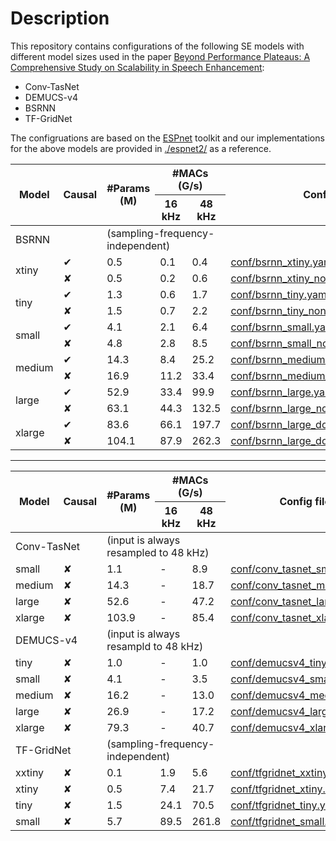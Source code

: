 # Description
This repository contains configurations of the following SE models with different model sizes used in the paper [Beyond Performance Plateaus: A Comprehensive Study on Scalability in Speech Enhancement](https://arxiv.org/abs/2406.04269):
  * Conv-TasNet
  * DEMUCS-v4
  * BSRNN
  * TF-GridNet

The configruations are based on the [ESPnet](https://github.com/espnet/espnet) toolkit and our implementations for the above models are provided in [./espnet2/](https://github.com/Emrys365/se-scaling/blob/main/espnet2) as a reference.

<!-- <style type="text/css">
.tg  {border-collapse:collapse;border-color:#ccc;border-spacing:0;}
.tg td{background-color:#fff;border-color:#ccc;border-style:solid;border-width:1px;color:#333;
  font-family:Arial, sans-serif;font-size:14px;overflow:hidden;padding:10px 5px;word-break:normal;}
.tg th{background-color:#f0f0f0;border-color:#ccc;border-style:solid;border-width:1px;color:#333;
  font-family:Arial, sans-serif;font-size:14px;font-weight:normal;overflow:hidden;padding:10px 5px;word-break:normal;}
.tg .tg-z4i2{border-color:#ffffff;text-align:left;vertical-align:middle}
.tg .tg-m7vq{background-color:#ffffff;border-color:#ffffff;font-weight:bold;text-align:left;vertical-align:middle}
.tg .tg-qj9o{background-color:#ffffff;border-color:#ffffff;font-weight:bold;text-align:center;vertical-align:middle}
.tg .tg-hxqw{background-color:#f0f0f0;border-color:#ffffff;font-style:italic;text-align:left;vertical-align:middle}
.tg .tg-7bul{background-color:#f0f0f0;border-color:#ffffff;font-style:italic;text-align:right;vertical-align:middle}
.tg .tg-v0mg{border-color:#ffffff;text-align:center;vertical-align:middle}
</style> -->
<table class="tg">
<thead>
  <tr>
    <th class="tg-m7vq" rowspan="2">Model</th>
    <th class="tg-qj9o" rowspan="2">Causal</th>
    <th class="tg-qj9o" rowspan="2">#Params (M)</th>
    <th class="tg-qj9o" colspan="2">#MACs (G/s)</th>
    <th class="tg-m7vq" rowspan="2">Config file</th>
  </tr>
  <tr>
    <th class="tg-qj9o">16 kHz</th>
    <th class="tg-qj9o">48 kHz</th>
  </tr>
</thead>
<tbody>
  <tr>
    <td class="tg-hxqw" colspan="2">BSRNN</td>
    <td class="tg-7bul" colspan="3">(sampling-frequency-independent)</td>
    <td class="tg-hxqw" colspan="1"></td>
  </tr>
  <tr>
    <td class="tg-z4i2" rowspan="2">xtiny</td>
    <td class="tg-v0mg">✔︎</td>
    <td class="tg-v0mg">0.5</td>
    <td class="tg-v0mg">0.1</td>
    <td class="tg-v0mg">0.4</td>
    <td class="tg-z4i2"><a href="https://github.com/Emrys365/se-scaling/blob/main/conf/bsrnn_xtiny.yaml">conf/bsrnn_xtiny.yaml</a></td>
  </tr>
  <tr>
    <td class="tg-v0mg">✘</td>
    <td class="tg-v0mg">0.5</td>
    <td class="tg-v0mg">0.2</td>
    <td class="tg-v0mg">0.6</td>
    <td class="tg-z4i2"><a href="https://github.com/Emrys365/se-scaling/blob/main/conf/bsrnn_xtiny_noncausal.yaml">conf/bsrnn_xtiny_noncausal.yaml</a></td>
  </tr>
  <tr>
    <td class="tg-z4i2" rowspan="2">tiny</td>
    <td class="tg-v0mg">✔︎</td>
    <td class="tg-v0mg">1.3</td>
    <td class="tg-v0mg">0.6</td>
    <td class="tg-v0mg">1.7</td>
    <td class="tg-z4i2"><a href="https://github.com/Emrys365/se-scaling/blob/main/conf/bsrnn_tiny.yaml">conf/bsrnn_tiny.yaml</a></td>
  </tr>
  <tr>
    <td class="tg-v0mg">✘</td>
    <td class="tg-v0mg">1.5</td>
    <td class="tg-v0mg">0.7</td>
    <td class="tg-v0mg">2.2</td>
    <td class="tg-z4i2"><a href="https://github.com/Emrys365/se-scaling/blob/main/conf/bsrnn_tiny_noncausal.yaml">conf/bsrnn_tiny_noncausal.yaml</a></td>
  </tr>
  <tr>
    <td class="tg-z4i2" rowspan="2">small</td>
    <td class="tg-v0mg">✔︎</td>
    <td class="tg-v0mg">4.1</td>
    <td class="tg-v0mg">2.1</td>
    <td class="tg-v0mg">6.4</td>
    <td class="tg-z4i2"><a href="https://github.com/Emrys365/se-scaling/blob/main/conf/bsrnn_small.yaml">conf/bsrnn_small.yaml</a></td>
  </tr>
  <tr>
    <td class="tg-v0mg">✘</td>
    <td class="tg-v0mg">4.8</td>
    <td class="tg-v0mg">2.8</td>
    <td class="tg-v0mg">8.5</td>
    <td class="tg-z4i2"><a href="https://github.com/Emrys365/se-scaling/blob/main/conf/bsrnn_small_noncausal.yaml">conf/bsrnn_small_noncausal.yaml</a></td>
  </tr>
  <tr>
    <td class="tg-z4i2" rowspan="2">medium</td>
    <td class="tg-v0mg">✔︎</td>
    <td class="tg-v0mg">14.3</td>
    <td class="tg-v0mg">8.4</td>
    <td class="tg-v0mg">25.2</td>
    <td class="tg-z4i2"><a href="https://github.com/Emrys365/se-scaling/blob/main/conf/bsrnn_medium.yaml">conf/bsrnn_medium.yaml</a></td>
  </tr>
  <tr>
    <td class="tg-v0mg">✘</td>
    <td class="tg-v0mg">16.9</td>
    <td class="tg-v0mg">11.2</td>
    <td class="tg-v0mg">33.4</td>
    <td class="tg-z4i2"><a href="https://github.com/Emrys365/se-scaling/blob/main/conf/bsrnn_medium_noncausal.yaml">conf/bsrnn_medium_noncausal.yaml</a></td>
  </tr>
  <tr>
    <td class="tg-z4i2" rowspan="2">large</td>
    <td class="tg-v0mg">✔︎</td>
    <td class="tg-v0mg">52.9</td>
    <td class="tg-v0mg">33.4</td>
    <td class="tg-v0mg">99.9</td>
    <td class="tg-z4i2"><a href="https://github.com/Emrys365/se-scaling/blob/main/conf/bsrnn_large.yaml">conf/bsrnn_large.yaml</a></td>
  </tr>
  <tr>
    <td class="tg-v0mg">✘</td>
    <td class="tg-v0mg">63.1</td>
    <td class="tg-v0mg">44.3</td>
    <td class="tg-v0mg">132.5</td>
    <td class="tg-z4i2"><a href="https://github.com/Emrys365/se-scaling/blob/main/conf/bsrnn_large_noncausal.yaml">conf/bsrnn_large_noncausal.yaml</a></td>
  </tr>
  <tr>
    <td class="tg-z4i2" rowspan="2">xlarge</td>
    <td class="tg-v0mg">✔︎</td>
    <td class="tg-v0mg">83.6</td>
    <td class="tg-v0mg">66.1</td>
    <td class="tg-v0mg">197.7</td>
    <td class="tg-z4i2"><a href="https://github.com/Emrys365/se-scaling/blob/main/conf/bsrnn_large_double.yaml">conf/bsrnn_large_double.yaml</a></td>
  </tr>
  <tr>
    <td class="tg-v0mg">✘</td>
    <td class="tg-v0mg">104.1</td>
    <td class="tg-v0mg">87.9</td>
    <td class="tg-v0mg">262.3</td>
    <td class="tg-z4i2"><a href="https://github.com/Emrys365/se-scaling/blob/main/conf/bsrnn_large_double_noncausal.yaml">conf/bsrnn_large_double_noncausal.yaml</a></td>
  </tr>
</tbody>
</table>

--------

<!-- <style type="text/css">
.tg  {border-collapse:collapse;border-color:#ccc;border-spacing:0;}
.tg td{background-color:#fff;border-color:#ccc;border-style:solid;border-width:0px;color:#333;
  font-family:Arial, sans-serif;font-size:14px;overflow:hidden;padding:10px 5px;word-break:normal;}
.tg th{background-color:#f0f0f0;border-color:#ccc;border-style:solid;border-width:0px;color:#333;
  font-family:Arial, sans-serif;font-size:14px;font-weight:normal;overflow:hidden;padding:10px 5px;word-break:normal;}
.tg .tg-lboi{border-color:inherit;text-align:left;vertical-align:middle}
.tg .tg-9wq8{border-color:inherit;text-align:center;vertical-align:middle}
.tg .tg-ee30{background-color:#ffffff;border-color:inherit;font-weight:bold;text-align:center;vertical-align:middle}
.tg .tg-8f26{background-color:#ffffff;border-color:inherit;font-weight:bold;text-align:left;vertical-align:middle}
.tg .tg-uzvj{border-color:inherit;font-weight:bold;text-align:center;vertical-align:middle}
.tg .tg-vqkg{background-color:#f0f0f0;border-color:inherit;font-style:italic;text-align:left;vertical-align:middle}
.tg .tg-35at{background-color:#f0f0f0;border-color:inherit;font-style:italic;text-align:right;vertical-align:middle}
</style> -->
<table class="tg">
<thead>
  <tr>
    <th class="tg-8f26" rowspan="2">Model</th>
    <th class="tg-ee30" rowspan="2">Causal</th>
    <th class="tg-ee30" rowspan="2">#Params (M)</th>
    <th class="tg-ee30" colspan="2">#MACs (G/s)</th>
    <th class="tg-8f26" rowspan="2">Config file</th>
  </tr>
  <tr>
    <th class="tg-ee30">16 kHz</th>
    <th class="tg-ee30">48 kHz</th>
  </tr>
</thead>
<tbody>
  <tr>
    <td class="tg-vqkg" colspan="2">Conv-TasNet</td>
    <td class="tg-35at" colspan="3">(input is always resampled to 48 kHz)</td>
    <td class="tg-vqkg" colspan="2"></td>
  </tr>
  <tr>
    <td class="tg-lboi">small</td>
    <td class="tg-9wq8">✘</td>
    <td class="tg-9wq8">1.1</td>
    <td class="tg-9wq8">-</td>
    <td class="tg-9wq8">8.9</td>
    <td class="tg-lboi"><a href="https://github.com/Emrys365/se-scaling/blob/main/conf/conv_tasnet_small.yaml">conf/conv_tasnet_small.yaml</a></td>
  </tr>
  <tr>
    <td class="tg-lboi">medium</td>
    <td class="tg-9wq8">✘</td>
    <td class="tg-9wq8">14.3</td>
    <td class="tg-9wq8">-</td>
    <td class="tg-9wq8">18.7</td>
    <td class="tg-lboi"><a href="https://github.com/Emrys365/se-scaling/blob/main/conf/conv_tasnet_medium.yaml">conf/conv_tasnet_medium.yaml</a></td>
  </tr>
  <tr>
    <td class="tg-lboi">large</td>
    <td class="tg-9wq8">✘</td>
    <td class="tg-9wq8">52.6</td>
    <td class="tg-9wq8">-</td>
    <td class="tg-9wq8">47.2</td>
    <td class="tg-lboi"><a href="https://github.com/Emrys365/se-scaling/blob/main/conf/conv_tasnet_large.yaml">conf/conv_tasnet_large.yaml</a></td>
  </tr>
  <tr>
    <td class="tg-lboi">xlarge</td>
    <td class="tg-9wq8">✘</td>
    <td class="tg-9wq8">103.9</td>
    <td class="tg-9wq8">-</td>
    <td class="tg-9wq8">85.4</td>
    <td class="tg-lboi"><a href="https://github.com/Emrys365/se-scaling/blob/main/conf/conv_tasnet_xlarge.yaml">conf/conv_tasnet_xlarge.yaml</a></td>
  </tr>
  <tr>
    <td class="tg-vqkg" colspan="2">DEMUCS-v4</td>
    <td class="tg-35at" colspan="3">(input is always resampld to 48 kHz)</td>
    <td class="tg-vqkg" colspan="2"></td>
  </tr>
  <tr>
    <td class="tg-lboi">tiny</td>
    <td class="tg-9wq8">✘</td>
    <td class="tg-9wq8">1.0</td>
    <td class="tg-9wq8">-</td>
    <td class="tg-9wq8">1.0</td>
    <td class="tg-lboi"><a href="https://github.com/Emrys365/se-scaling/blob/main/conf/demucsv4_tiny.yaml">conf/demucsv4_tiny.yaml</a></td>
  </tr>
  <tr>
    <td class="tg-lboi">small</td>
    <td class="tg-9wq8">✘</td>
    <td class="tg-9wq8">4.1</td>
    <td class="tg-9wq8">-</td>
    <td class="tg-9wq8">3.5</td>
    <td class="tg-lboi"><a href="https://github.com/Emrys365/se-scaling/blob/main/conf/demucsv4_small.yaml">conf/demucsv4_small.yaml</a></td>
  </tr>
  <tr>
    <td class="tg-lboi">medium</td>
    <td class="tg-9wq8">✘</td>
    <td class="tg-9wq8">16.2</td>
    <td class="tg-9wq8">-</td>
    <td class="tg-9wq8">13.0</td>
    <td class="tg-lboi"><a href="https://github.com/Emrys365/se-scaling/blob/main/conf/demucsv4_medium.yaml">conf/demucsv4_medium.yaml</a></td>
  </tr>
  <tr>
    <td class="tg-lboi">large</td>
    <td class="tg-9wq8">✘</td>
    <td class="tg-9wq8">26.9</td>
    <td class="tg-9wq8">-</td>
    <td class="tg-9wq8">17.2</td>
    <td class="tg-lboi"><a href="https://github.com/Emrys365/se-scaling/blob/main/conf/demucsv4_large.yaml">conf/demucsv4_large.yaml</a></td>
  </tr>
  <tr>
    <td class="tg-lboi">xlarge</td>
    <td class="tg-9wq8">✘</td>
    <td class="tg-9wq8">79.3</td>
    <td class="tg-9wq8">-</td>
    <td class="tg-9wq8">40.7</td>
    <td class="tg-lboi"><a href="https://github.com/Emrys365/se-scaling/blob/main/conf/demucsv4_xlarge.yaml">conf/demucsv4_xlarge.yaml</a></td>
  </tr>
  <tr>
    <td class="tg-vqkg" colspan="2">TF-GridNet</td>
    <td class="tg-35at" colspan="3">(sampling-frequency-independent)</td>
    <td class="tg-vqkg" colspan="2"></td>
  </tr>
  <tr>
    <td class="tg-lboi">xxtiny</td>
    <td class="tg-9wq8">✘</td>
    <td class="tg-9wq8">0.1</td>
    <td class="tg-9wq8">1.9</td>
    <td class="tg-9wq8">5.6</td>
    <td class="tg-lboi"><a href="https://github.com/Emrys365/se-scaling/blob/main/conf/tfgridnet_xxtiny.yaml">conf/tfgridnet_xxtiny.yaml</a></td>
  </tr>
  <tr>
    <td class="tg-lboi">xtiny</td>
    <td class="tg-9wq8">✘</td>
    <td class="tg-9wq8">0.5</td>
    <td class="tg-9wq8">7.4</td>
    <td class="tg-9wq8">21.7</td>
    <td class="tg-lboi"><a href="https://github.com/Emrys365/se-scaling/blob/main/conf/tfgridnet_xtiny.yaml">conf/tfgridnet_xtiny.yaml</a></td>
  </tr>
  <tr>
    <td class="tg-lboi">tiny</td>
    <td class="tg-9wq8">✘</td>
    <td class="tg-9wq8">1.5</td>
    <td class="tg-9wq8">24.1</td>
    <td class="tg-9wq8">70.5</td>
    <td class="tg-lboi"><a href="https://github.com/Emrys365/se-scaling/blob/main/conf/tfgridnet_tiny.yaml">conf/tfgridnet_tiny.yaml</a></td>
  </tr>
  <tr>
    <td class="tg-lboi">small</td>
    <td class="tg-9wq8">✘</td>
    <td class="tg-9wq8">5.7</td>
    <td class="tg-9wq8">89.5</td>
    <td class="tg-9wq8">261.8</td>
    <td class="tg-lboi"><a href="https://github.com/Emrys365/se-scaling/blob/main/conf/tfgridnet_small.yaml">conf/tfgridnet_small.yaml</a></td>
  </tr>
</tbody>
</table>
